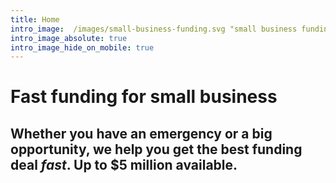 ```yaml
---
title: Home
intro_image:  /images/small-business-funding.svg "small business funding"
intro_image_absolute: true
intro_image_hide_on_mobile: true
---
```

# Fast funding for small business

## Whether you have an emergency or a  big opportunity, we help you get the best funding deal <em>fast</em>. Up to $5 million available.
